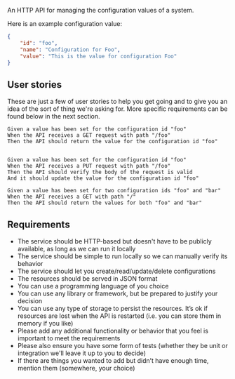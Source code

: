 An HTTP API for managing the configuration values of a system.

Here is an example configuration value:

```json
{
    "id": "foo",
    "name": "Configuration for Foo",
    "value": "This is the value for configuration Foo"
}
```

User stories
------------

These are just a few of user stories to help you get going and to give you an idea of the sort of thing we're asking for. More specific requirements can be found below in the next section.

```
Given a value has been set for the configuration id "foo"
When the API receives a GET request with path "/foo"
Then the API should return the value for the configuration id "foo"


Given a value has been set for the configuration id "foo"
When the API receives a PUT request with path "/foo"
Then the API should verify the body of the request is valid
And it should update the value for the configuration id "foo"

Given a value has been set for two configuration ids "foo" and "bar"
When the API receives a GET with path "/"
Then the API should return the values for both "foo" and "bar"
```

Requirements
------------

- The service should be HTTP-based but doesn't have to be publicly available, as long as we can run it locally
- The service should be simple to run locally so we can manually verify its behavior
- The service should let you create/read/update/delete configurations
- The resources should be served in JSON format
- You can use a programming language of you choice
- You can use any library or framework, but be prepared to justify your decision
- You can use any type of storage to persist the resources. It’s ok if resources are lost when the API is restarted (i.e. you can store them in memory if you like)
- Please add any additional functionality or behavior that you feel is important to meet the requirements
- Please also ensure you have some form of tests (whether they be unit or integration we'll leave it up to you to decide)
- If there are things you wanted to add but didn’t have enough time, mention them (somewhere, your choice)

